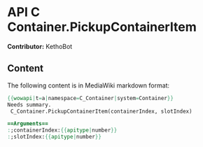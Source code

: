 # API C Container.PickupContainerItem

**Contributor:** KethoBot

## Content

The following content is in MediaWiki markdown format:

```mediawiki
{{wowapi|t=a|namespace=C_Container|system=Container}}
Needs summary.
 C_Container.PickupContainerItem(containerIndex, slotIndex)

==Arguments==
:;containerIndex:{{apitype|number}}
:;slotIndex:{{apitype|number}}
```